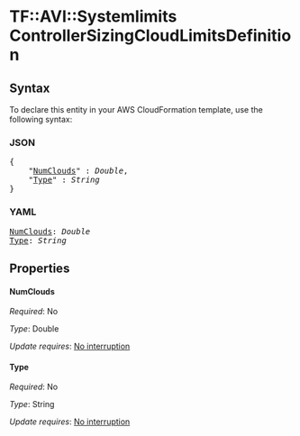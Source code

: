 # TF::AVI::Systemlimits ControllerSizingCloudLimitsDefinition

## Syntax

To declare this entity in your AWS CloudFormation template, use the following syntax:

### JSON

<pre>
{
    "<a href="#numclouds" title="NumClouds">NumClouds</a>" : <i>Double</i>,
    "<a href="#type" title="Type">Type</a>" : <i>String</i>
}
</pre>

### YAML

<pre>
<a href="#numclouds" title="NumClouds">NumClouds</a>: <i>Double</i>
<a href="#type" title="Type">Type</a>: <i>String</i>
</pre>

## Properties

#### NumClouds

_Required_: No

_Type_: Double

_Update requires_: [No interruption](https://docs.aws.amazon.com/AWSCloudFormation/latest/UserGuide/using-cfn-updating-stacks-update-behaviors.html#update-no-interrupt)

#### Type

_Required_: No

_Type_: String

_Update requires_: [No interruption](https://docs.aws.amazon.com/AWSCloudFormation/latest/UserGuide/using-cfn-updating-stacks-update-behaviors.html#update-no-interrupt)

